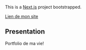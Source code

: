 This is a [Next.js](https://nextjs.org/) project bootstrapped.

[Lien de mon site](https://younesbe.com)

## Presentation

Portfolio de ma vie!
